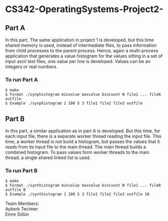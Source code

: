 # CS342-OperatingSystems-Project2-
## Part A
In this part, The same application in project 1 is developed, but this time shared memory is used, instead of intermediate files, to pass information from child processes to the parent process. Hence, again a multi-process application that generates a value histogram for the values sitting in a set of input ascii text files, one value per line is developed. Values can be an integers or real numbers.
### To run Part A
```
$ make
$ Format ./synphistogram minvalue maxvalue bincount N file1 ... fileN outfile
$ Example ./synphistogram 1 100 5 3 file1 file2 file3 outfile
```
## Part B
In this part, a similar application as in part A is developed. But this time, for each input file, there is a separate worker thread reading the input file. This time, a worker thread is not build a histogram, but passes the values that it reads from its input file to the main thread. The main thread builds a combined histogram. To pass values form worker threads to the main thread, a single shared linked list is used.

### To run Part B
```
$ make
$ Format ./synthistogram minvalue maxvalue bincount N file1 ... fileN outfile B
$ Example ./synthistogram 1 100 5 3 file1 file2 file3 outfile 10
```
Team Members: <br />
Ayberk Tecimer <br />
Emre Sülün
